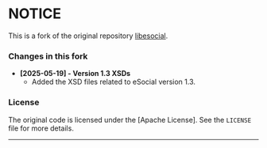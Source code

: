 # NOTICE

This is a fork of the original repository [libesocial](https://github.com/qualitaocupacional/libesocial).

### Changes in this fork

- **[2025-05-19] - Version 1.3 XSDs**
  - Added the XSD files related to eSocial version 1.3.

### License

The original code is licensed under the [Apache License]. See the `LICENSE` file for more details.

---
